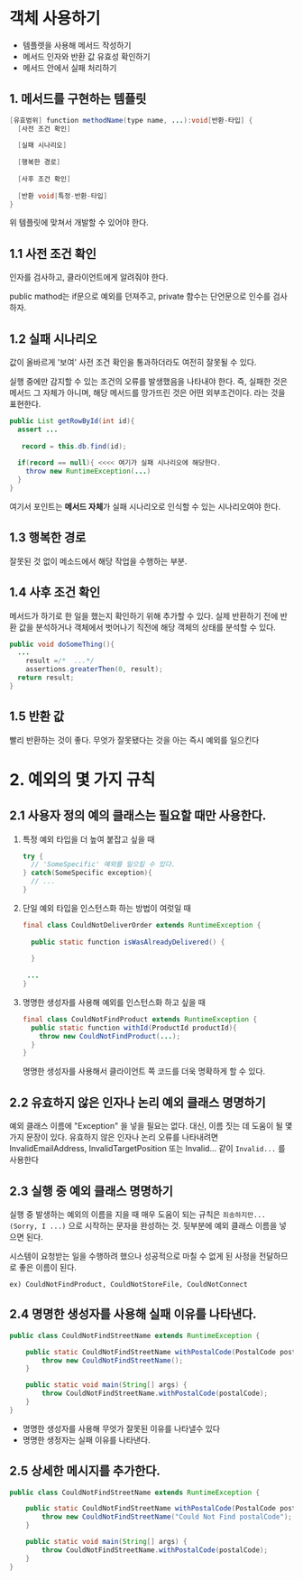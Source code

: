 # 객체 사용하기

- 템플렛을 사용해 메서드 작성하기
- 메서드 인자와 반환 값 유효성 확인하기
- 메서드 안에서 실패 처리하기



## 1. 메서드를 구현하는 템플릿

```java
[유효범위] function methodName(type name, ...):void[반환-타입] {
  [사전 조건 확인]
  
  [실패 시나리오]
  
  [행복한 경로]
  
  [사후 조건 확인]
  
  [반환 void|특정-반환-타입]
}
```

위 템플릿에 맞쳐서 개발할 수 있어야 한다.

## 1.1 사전 조건 확인

인자를 검사하고, 클라이언트에게 알려줘야 한다.

public mathod는 if문으로 예외를 던져주고, private 함수는 단언문으로 인수를 검사하자.

## 1.2 실패 시나리오

 값이 올바르게 '보여' 사전 조건 확인을 통과하더라도 여전히 잘못될 수 있다. 

실행 중에만 감지할 수 있는 조건의 오류를 발생했음을 나타내야 한다. 즉, 실패한 것은 메서드 그 자체가 아니며, 해당 메서드를 망가뜨린 것은 어떤 외부조건이다. 라는 것을 표현한다.

```java
public List getRowById(int id){
  assert ...
    
   record = this.db.find(id);
  
  if(record == null){ <<<< 여기가 실패 시나리오에 해당한다.
    throw new RuntimeException(...)
  }
}
```

여기서 포인트는 **메서드 자체**가 실패 시나리오로 인식할 수 있는 시나리오여야 한다.

## 1.3 행복한 경로

 잘못된 것 없이 메소드에서 해당 작업을 수행하는 부분.

## 1.4 사후 조건 확인

 메서드가 하기로 한 일을 했는지 확인하기 위해 추가할 수 있다. 실제 반환하기 전에 반환 값을 분석하거나 객체에서 벗어나기 직전에 해당 객체의 상태를 분석할 수 있다.

```java
public void doSomeThing(){
  ...
    result =/*  ...*/
    assertions.greaterThen(0, result);
  return result;
}
```

## 1.5 반환 값

빨리 반환하는 것이 좋다. 무엇가 잘못됐다는 것을 아는 즉시 예외를 일으킨다

# 2. 예외의 몇 가지 규칙

## 2.1 사용자 정의 예의 클래스는 필요할 때만 사용한다.

1. 특정 예외 타입을 더 높여 붙잡고 싶을 때

   ```java
   try {
     // 'SomeSpecific' 예외를 일으킬 수 있다.
   } catch(SomeSpecific exception){
     // ...
   }
   ```

2. 단일 예외 타입을 인스턴스화 하는 방법이 여럿일 때

   ```java
   final class CouldNotDeliverOrder extends RuntimeException {
     
     public static function isWasAlreadyDelivered() {
       
     }
     
    ... 
   }
   ```

3. 명명한 생성자를 사용해 예외를 인스턴스화 하고 싶을 때

   ```java
   final class CouldNotFindProduct extends RuntimeException {
     public static function withId(ProductId productId){
       throw new CouldNotFindProduct(...);
     }
   }
   ```

   

   명명한 생성자를 사용해서 클라이언트 쪽 코드를 더욱 명확하게 할 수 있다. 

## 2.2 유효하지 않은 인자나 논리 예외 클래스 명명하기

 예외 클래스 이름에 "Exception" 을 넣을 필요는 없다. 대신, 이름 짓는 데 도움이 될 몇 가지 문장이 있다. 유효하지 않은 인자나 논리 오류를 나타내려면 InvalidEmailAddress, InvalidTargetPosition 또는 Invalid... 같이 `Invalid...` 를 사용한다

## 2.3 실행 중 예외 클래스 명명하기

 실행 중 발생하는 예외의 이름을 지을 때 매우 도움이 되는 규칙은 `죄송하지만...(Sorry, I ...)` 으로 시작하는 문자을 완성하는 것. 뒷부분에 예외 클래스 이름을 넣으면 된다.

 시스템이 요청받는 일을 수행하려 했으나 성공적으로 마칠 수 없게 된 사정을 전달하므로 좋은 이름이 된다.

`ex) CouldNotFindProduct, CouldNotStoreFile, CouldNotConnect`

## 2.4 명명한 생성자를 사용해 실패 이유를 나타낸다.

```java
public class CouldNotFindStreetName extends RuntimeException {

    public static CouldNotFindStreetName withPostalCode(PostalCode postalCode){
        throw new CouldNotFindStreetName();
    }

    public static void main(String[] args) {
        throw CouldNotFindStreetName.withPostalCode(postalCode);
    }
}
```

- 명명한 생성자를 사용해 무엇가 잘못된 이유를 나타낼수 있다
- 명명한 생정자는 실패 이유를 나타낸다.

## 2.5 상세한 메시지를 추가한다.

```java
public class CouldNotFindStreetName extends RuntimeException {

    public static CouldNotFindStreetName withPostalCode(PostalCode postalCode){
        throw new CouldNotFindStreetName("Could Not Find postalCode");
    }

    public static void main(String[] args) {
        throw CouldNotFindStreetName.withPostalCode(postalCode);
    }
}
```

